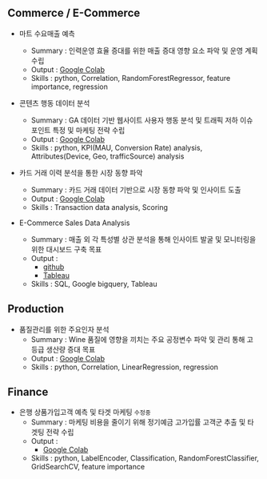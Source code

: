 ## Commerce / E-Commerce
- 마트 수요매출 예측
    - Summary : 인력운영 효율 증대를 위한 매출 증대 영향 요소 파악 및 운영 계획 수립
    - Output  : [Google Colab](https://github.com/jd0421/Project/blob/main/Commerce_and_E_Commerce/%EB%A7%88%ED%8A%B8%20%EC%88%98%EC%9A%94%EB%A7%A4%EC%B6%9C%20%EC%98%88%EC%B8%A1_20250610%20-%202%EC%B0%A8.ipynb)
    - Skills  : python, Correlation, RandomForestRegressor, feature importance, regression

- 콘텐츠 행동 데이터 분석
    - Summary : GA 데이터 기반 웹사이트 사용자 행동 분석 및 트래픽 저하 이슈 포인트 특정 및 마케팅 전략 수립
    - Output  : [Google Colab](https://github.com/jd0421/Project/blob/main/Commerce_and_E_Commerce/%EC%BD%98%ED%85%90%EC%B8%A0%20-%20%EC%9C%A0%EC%A0%80%20%ED%96%89%EB%8F%99%20%EB%8D%B0%EC%9D%B4%ED%84%B0%20%EB%B6%84%EC%84%9D%20-%20GA.ipynb)
    - Skills  : python, KPI(MAU, Conversion Rate) analysis, Attributes(Device, Geo, trafficSource) analysis

- 카드 거래 이력 분석을 통한 시장 동향 파악
    - Summary : 카드 거래 데이터 기반으로 시장 동향 파악 및 인사이트 도출
    - Output : [Google Colab]() 
    - Skills : Transaction data analysis, Scoring 

- E-Commerce Sales Data Analysis
    - Summary : 매출 외 각 특성별 상관 분석을 통해 인사이트 발굴 및 모니터링을 위한 대시보드 구축 목표
    - Output  : 
        - [github](https://github.com/jd0421/Datarian_side_project_code/blob/main/E-Commerce%20Sales%20Dataset_250127.sql)
        - [Tableau](https://public.tableau.com/app/profile/alex.noh6655/viz/Profitablilityanalysisforoptimization/1)
    - Skills  : SQL, Google bigquery, Tableau


## Production 
- 품질관리를 위한 주요인자 분석
    - Summary : Wine 품질에 영향을 끼치는 주요 공정변수 파악 및 관리 통해 고등급 생산량 증대 목표
    - Output  : [Google Colab](https://github.com/jd0421/Project/blob/main/Product/%ED%92%88%EC%A7%88%EA%B4%80%EB%A6%AC%EB%A5%BC%20%EC%9C%84%ED%95%9C%20%EC%A3%BC%EC%9A%94%EC%9D%B8%EC%9E%90%20%EB%B6%84%EC%84%9D.ipynb)
    - Skills  : python, Correlation, LinearRegression, regression

## Finance
- 은행 상품가입고객 예측 및 타겟 마케팅 `수정중`
    - Summary : 마케팅 비용을 줄이기 위해 정기예금 고가입률 고객군 추출 및 타겟팅 전략 수립
    - Output  : 
        - [Google Colab](https://github.com/jd0421/Project/blob/main/Finance/%EC%9D%80%ED%96%89%20%EC%83%81%ED%92%88%EA%B0%80%EC%9E%85%EA%B3%A0%EA%B0%9D%20%EC%98%88%EC%B8%A1%20%EB%B0%8F%20%ED%83%80%EA%B2%9F%20%EB%A7%88%EC%BC%80%ED%8C%85.ipynb) 
    - Skills  : python, LabelEncoder, Classification, RandomForestClassifier, GridSearchCV, feature importance


